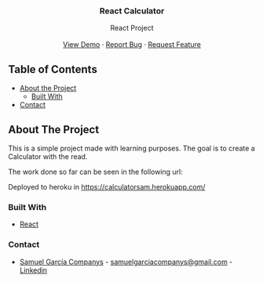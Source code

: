   <h3 align="center">React Calculator</h3>

  <p align="center">
    React Project
    <br />
    <br />
    <a href="https://rawcdn.githack.com/samgaco/todolist/4c009a1851daeb5401494aabbd50beccec54308f/dist/index.html">View Demo</a>
    ·
    <a href="#">Report Bug</a>
    ·
    <a href="#">Request Feature</a>
  </p>
</p>


<!-- TABLE OF CONTENTS -->
## Table of Contents

* [About the Project](#about-the-project)
  * [Built With](#built-with)
* [Contact](#Contact)




<!-- ABOUT THE PROJECT -->
## About The Project
This is a simple project made with learning purposes. The goal is to create a Calculator with the read. 

The work done so far can be seen in the following url:

Deployed to heroku in https://calculatorsam.herokuapp.com/ 

### Built With
* [React](https://reactjs.org/)


### Contact
* [Samuel García Companys](https://github.com/samgaco) - samuelgarciacompanys@gmail.com - [Linkedin](https://www.linkedin.com/in/samuel-garc%C3%ADa-companys-0a848284/)
